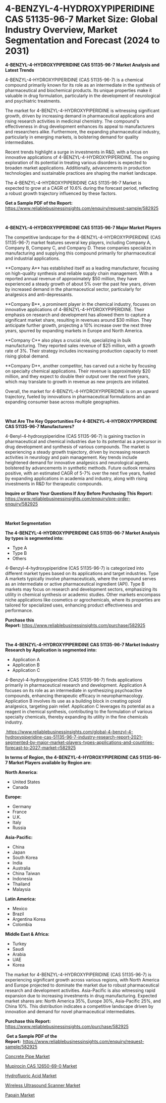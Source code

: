 <p><h1>4-BENZYL-4-HYDROXYPIPERIDINE CAS 51135-96-7 Market Size: Global Industry Overview, Market Segmentation and Forecast (2024 to 2031)</h1></p><p><strong>4-BENZYL-4-HYDROXYPIPERIDINE CAS 51135-96-7 Market Analysis and Latest Trends</strong></p>
<p><p>4-BENZYL-4-HYDROXYPIPERIDINE (CAS 51135-96-7) is a chemical compound primarily known for its role as an intermediate in the synthesis of pharmaceutical and biochemical products. Its unique properties make it valuable in drug formulation, particularly in the development of neurological and psychiatric treatments.</p><p>The market for 4-BENZYL-4-HYDROXYPIPERIDINE is witnessing significant growth, driven by increasing demand in pharmaceutical applications and rising research activities in medicinal chemistry. The compound's effectiveness in drug development enhances its appeal to manufacturers and researchers alike. Furthermore, the expanding pharmaceutical industry, particularly in emerging markets, is bolstering demand for quality intermediates.</p><p>Recent trends highlight a surge in investments in R&D, with a focus on innovative applications of 4-BENZYL-4-HYDROXYPIPERIDINE. The ongoing exploration of its potential in treating various disorders is expected to broaden market applications. Additionally, advancements in production technologies and sustainable practices are shaping the market landscape.</p><p>The 4-BENZYL-4-HYDROXYPIPERIDINE CAS 51135-96-7 Market is expected to grow at a CAGR of 10.6% during the forecast period, reflecting a robust growth trajectory influenced by these factors.</p></p>
<p><strong>Get a Sample PDF of the Report:&nbsp;</strong> <a href="https://www.reliablebusinessinsights.com/enquiry/request-sample/582925?utm_campaign=1091&utm_medium=2&utm_source=Github&utm_content=ia&utm_term=16122024&utm_id=4-benzyl-4-hydroxypiperidine-cas-51135-96-7">https://www.reliablebusinessinsights.com/enquiry/request-sample/582925</a></p>
<p>&nbsp;</p>
<p><strong>4-BENZYL-4-HYDROXYPIPERIDINE CAS 51135-96-7 Major Market Players</strong></p>
<p><p>The competitive landscape for the 4-BENZYL-4-HYDROXYPIPERIDINE (CAS 51135-96-7) market features several key players, including Company A, Company B, Company C, and Company D. These companies specialize in manufacturing and supplying this compound primarily for pharmaceutical and industrial applications.</p><p>**Company A** has established itself as a leading manufacturer, focusing on high-quality synthesis and reliable supply chain management. With a reported annual revenue of approximately $50 million, they have experienced a steady growth of about 5% over the past few years, driven by increased demand in the pharmaceutical sector, particularly for analgesics and anti-depressants.</p><p>**Company B**, a prominent player in the chemical industry, focuses on innovative applications of 4-BENZYL-4-HYDROXYPIPERIDINE. Their emphasis on research and development has allowed them to capture a significant market share, resulting in revenues around $30 million. They anticipate further growth, projecting a 10% increase over the next three years, spurred by expanding markets in Europe and North America.</p><p>**Company C** also plays a crucial role, specializing in bulk manufacturing. They reported sales revenue of $25 million, with a growth rate of 3%. Their strategy includes increasing production capacity to meet rising global demand.</p><p>**Company D**, another competitor, has carved out a niche by focusing on specialty chemical applications. Their revenue is approximately $20 million, and they expect to double their output over the next five years, which may translate to growth in revenue as new projects are initiated.</p><p>Overall, the market for 4-BENZYL-4-HYDROXYPIPERIDINE is on an upward trajectory, fueled by innovations in pharmaceutical formulations and an expanding consumer base across multiple geographies.</p></p>
<p>&nbsp;</p>
<p><strong>What Are The Key Opportunities For 4-BENZYL-4-HYDROXYPIPERIDINE CAS 51135-96-7 Manufacturers?</strong></p>
<p><p>4-Benyl-4-hydroxypiperidine (CAS 51135-96-7) is gaining traction in pharmaceutical and chemical industries due to its potential as a precursor in drug development and synthesis of various compounds. The market is experiencing a steady growth trajectory, driven by increasing research activities in neurology and pain management. Key trends include heightened demand for innovative analgesics and neurological agents, bolstered by advancements in synthetic methods. Future outlook remains positive, with an estimated CAGR of 5-7% over the next five years, fueled by expanding applications in academia and industry, along with rising investments in R&D for therapeutic compounds.</p></p>
<p><strong>Inquire or Share Your Questions If Any Before Purchasing This Report:</strong> <a href="https://www.reliablebusinessinsights.com/enquiry/pre-order-enquiry/582925?utm_campaign=1091&utm_medium=2&utm_source=Github&utm_content=ia&utm_term=16122024&utm_id=4-benzyl-4-hydroxypiperidine-cas-51135-96-7">https://www.reliablebusinessinsights.com/enquiry/pre-order-enquiry/582925</a></p>
<p>&nbsp;</p>
<p><strong>Market Segmentation</strong></p>
<p><strong>The 4-BENZYL-4-HYDROXYPIPERIDINE CAS 51135-96-7 Market Analysis by types is segmented into:</strong></p>
<p><ul><li>Type A</li><li>Type B</li><li>Others</li></ul></p>
<p><p>4-Benzyl-4-hydroxypiperidine (CAS 51135-96-7) is categorized into different market types based on its applications and target industries. Type A markets typically involve pharmaceuticals, where the compound serves as an intermediate or active pharmaceutical ingredient (API). Type B markets may focus on research and development sectors, emphasizing its utility in chemical synthesis or academic studies. Other markets encompass niche applications like cosmetics or agrochemicals, where its properties are tailored for specialized uses, enhancing product effectiveness and performance.</p></p>
<p><strong>Purchase this Report:&nbsp;</strong><a href="https://www.reliablebusinessinsights.com/purchase/582925?utm_campaign=1091&utm_medium=2&utm_source=Github&utm_content=ia&utm_term=16122024&utm_id=4-benzyl-4-hydroxypiperidine-cas-51135-96-7">https://www.reliablebusinessinsights.com/purchase/582925</a></p>
<p>&nbsp;</p>
<p><strong>The 4-BENZYL-4-HYDROXYPIPERIDINE CAS 51135-96-7 Market Industry Research by Application is segmented into:</strong></p>
<p><ul><li>Application A</li><li>Application B</li><li>Application C</li></ul></p>
<p><p>4-Benzyl-4-hydroxypiperidine (CAS 51135-96-7) finds applications primarily in pharmaceutical research and development. Application A focuses on its role as an intermediate in synthesizing psychoactive compounds, enhancing therapeutic efficacy in neuropharmacology. Application B involves its use as a building block in creating opioid analgesics, targeting pain relief. Application C leverages its potential as a reagent in chemical synthesis, contributing to the formulation of various specialty chemicals, thereby expanding its utility in the fine chemicals industry.</p></p>
<p><a href="https://www.reliablebusinessinsights.com/global-4-benzyl-4-hydroxypiperidine-cas-51135-96-7-industry-research-report-2021-segmented-by-major-market-players-types-applications-and-countries-forecast-to-2027-market-r582925?utm_campaign=1091&utm_medium=2&utm_source=Github&utm_content=ia&utm_term=16122024&utm_id=4-benzyl-4-hydroxypiperidine-cas-51135-96-7">&nbsp;https://www.reliablebusinessinsights.com/global-4-benzyl-4-hydroxypiperidine-cas-51135-96-7-industry-research-report-2021-segmented-by-major-market-players-types-applications-and-countries-forecast-to-2027-market-r582925</a></p>
<p><strong>In terms of Region, the 4-BENZYL-4-HYDROXYPIPERIDINE CAS 51135-96-7 Market Players available by Region are:</strong></p>
<p>
    <p> <strong> North America: </strong>
        <ul>
            <li>United States</li>
            <li>Canada</li>
        </ul>
        </p> 
    <p> <strong> Europe: </strong>
        <ul>
            <li>Germany</li>
            <li>France</li>
            <li>U.K.</li>
            <li>Italy</li>
            <li>Russia</li>
        </ul>
        </p> 
    <p> <strong> Asia-Pacific: </strong>
        <ul>
            <li>China</li>
            <li>Japan</li>
            <li>South Korea</li>
            <li>India</li>
            <li>Australia</li>
            <li>China Taiwan</li>
            <li>Indonesia</li>
            <li>Thailand</li>
            <li>Malaysia</li>
        </ul>
        </p> 
    <p> <strong> Latin America: </strong>
        <ul>
            <li>Mexico</li>
            <li>Brazil</li>
            <li>Argentina Korea</li>
            <li>Colombia</li>
        </ul>
        </p> 
    <p> <strong> Middle East & Africa: </strong>
        <ul>
            <li>Turkey</li>
            <li>Saudi</li>
            <li>Arabia</li>
            <li>UAE</li>
            <li>Korea</li>
        </ul>
    </p>
    </p>
<p><p>The market for 4-BENZYL-4-HYDROXYPIPERIDINE (CAS 51135-96-7) is experiencing significant growth across various regions, with North America and Europe projected to dominate the market due to robust pharmaceutical research and development activities. Asia-Pacific is also witnessing rapid expansion due to increasing investments in drug manufacturing. Expected market shares are: North America 35%, Europe 30%, Asia-Pacific 25%, and China 10%. This distribution indicates a competitive landscape driven by innovation and demand for novel pharmaceutical intermediates.</p></p>
<p><strong>Purchase this Report: </strong><a href="https://www.reliablebusinessinsights.com/purchase/582925?utm_campaign=1091&utm_medium=2&utm_source=Github&utm_content=ia&utm_term=16122024&utm_id=4-benzyl-4-hydroxypiperidine-cas-51135-96-7">https://www.reliablebusinessinsights.com/purchase/582925</a></p>
<p>&nbsp;<strong>Get a Sample PDF of the Report:&nbsp;&nbsp;</strong><a href="https://www.reliablebusinessinsights.com/enquiry/request-sample/582925?utm_campaign=1091&utm_medium=2&utm_source=Github&utm_content=ia&utm_term=16122024&utm_id=4-benzyl-4-hydroxypiperidine-cas-51135-96-7">https://www.reliablebusinessinsights.com/enquiry/request-sample/582925</a></p>
<p><strong></strong></p>
<p><p><a href="https://www.linkedin.com/pulse/concrete-pipe-market-size-analysis-2024-2031-projected-cagr-117-xzyme?utm_campaign=1091&utm_medium=2&utm_source=Github&utm_content=ia&utm_term=16122024&utm_id=4-benzyl-4-hydroxypiperidine-cas-51135-96-7">Concrete Pipe Market</a></p><p><a href="https://github.com/rosamariarocque98/Market-Research-Report-List-1/blob/main/mupirocin-cas-12650-69-0-market.md?utm_campaign=1091&utm_medium=2&utm_source=Github&utm_content=ia&utm_term=16122024&utm_id=4-benzyl-4-hydroxypiperidine-cas-51135-96-7">Mupirocin CAS 12650-69-0 Market</a></p><p><a href="https://www.linkedin.com/pulse/industry-experts-project-hydrofluoric-acid-market-growth-69-cagr-sllje?utm_campaign=1091&utm_medium=2&utm_source=Github&utm_content=ia&utm_term=16122024&utm_id=4-benzyl-4-hydroxypiperidine-cas-51135-96-7">Hydrofluoric Acid Market</a></p><p><a href="https://github.com/MariaWashington76/Market-Research-Report-List-1/blob/main/wireless-ultrasound-scanner-market.md?utm_campaign=1091&utm_medium=2&utm_source=Github&utm_content=ia&utm_term=16122024&utm_id=4-benzyl-4-hydroxypiperidine-cas-51135-96-7">Wireless Ultrasound Scanner Market</a></p><p><a href="https://www.linkedin.com/pulse/papain-market-analysis-report-2024-2031-macro-microeconomic-factors-g40ge?utm_campaign=1091&utm_medium=2&utm_source=Github&utm_content=ia&utm_term=16122024&utm_id=4-benzyl-4-hydroxypiperidine-cas-51135-96-7">Papain Market</a></p></p>